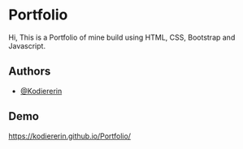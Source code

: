 
# Portfolio

Hi, This is a Portfolio of mine build using HTML, CSS, Bootstrap and Javascript.


## Authors

- [@Kodiererin](https://github.com/Kodiererin)


## Demo

https://kodiererin.github.io/Portfolio/
